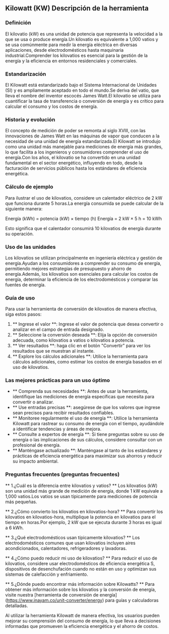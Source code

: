 ## Kilowatt (KW) Descripción de la herramienta

### Definición
El kilovatio (kW) es una unidad de potencia que representa la velocidad a la que se usa o produce energía.Un kilovatio es equivalente a 1,000 vatios y se usa comúnmente para medir la energía eléctrica en diversas aplicaciones, desde electrodomésticos hasta maquinaria industrial.Comprender los kilovatios es esencial para la gestión de la energía y la eficiencia en entornos residenciales y comerciales.

### Estandarización
El Kilowatt está estandarizado bajo el Sistema Internacional de Unidades (SI) y es ampliamente aceptado en todo el mundo.Se deriva del vatio, que lleva el nombre del inventor escocés James Watt.El kilovatio se utiliza para cuantificar la tasa de transferencia o conversión de energía y es crítico para calcular el consumo y los costos de energía.

### Historia y evolución
El concepto de medición de poder se remonta al siglo XVIII, con las innovaciones de James Watt en las máquinas de vapor que conducen a la necesidad de una unidad de energía estandarizada.El Kilowatt se introdujo como una unidad más manejable para mediciones de energía más grandes, lo que facilita a los ingenieros y consumidores comprender el uso de energía.Con los años, el kilovatio se ha convertido en una unidad fundamental en el sector energético, influyendo en todo, desde la facturación de servicios públicos hasta los estándares de eficiencia energética.

### Cálculo de ejemplo
Para ilustrar el uso de kilovatios, considere un calentador eléctrico de 2 kW que funciona durante 5 horas.La energía consumida se puede calcular de la siguiente manera:

Energía (kWh) = potencia (kW) × tiempo (h)
Energía = 2 kW × 5 h = 10 kWh

Esto significa que el calentador consumirá 10 kilovatios de energía durante su operación.

### Uso de las unidades
Los kilovatios se utilizan principalmente en ingeniería eléctrica y gestión de energía.Ayudan a los consumidores a comprender su consumo de energía, permitiendo mejores estrategias de presupuesto y ahorro de energía.Además, los kilovatios son esenciales para calcular los costos de energía, determinar la eficiencia de los electrodomésticos y comparar las fuentes de energía.

### Guía de uso
Para usar la herramienta de conversión de kilovatios de manera efectiva, siga estos pasos:
1. ** Ingrese el valor **: Ingrese el valor de potencia que desea convertir o analizar en el campo de entrada designado.
2. ** Seleccione la conversión deseada **: Elija la opción de conversión adecuada, como kilovatios a vatios o kilovatios a potencia.
3. ** Ver resultados **: haga clic en el botón "Convertir" para ver los resultados que se muestran al instante.
4. ** Explore los cálculos adicionales **: Utilice la herramienta para cálculos adicionales, como estimar los costos de energía basados ​​en el uso de kilovatios.

### Las mejores prácticas para un uso óptimo
- ** Comprenda sus necesidades **: Antes de usar la herramienta, identifique las mediciones de energía específicas que necesita para convertir o analizar.
- ** Use entradas precisas **: asegúrese de que los valores que ingrese sean precisos para recibir resultados confiables.
- ** Monitoree regularmente el uso de energía **: Utilice la herramienta Kilowatt para rastrear su consumo de energía con el tiempo, ayudándole a identificar tendencias y áreas de mejora.
- ** Consulte a expertos de energía **: Si tiene preguntas sobre su uso de energía o las implicaciones de sus cálculos, considere consultar con un profesional de energía.
- ** Manténgase actualizado **: Manténgase al tanto de los estándares y prácticas de eficiencia energética para maximizar sus ahorros y reducir su impacto ambiental.

### Preguntas frecuentes (preguntas frecuentes)

** 1.¿Cuál es la diferencia entre kilovatios y vatios? **
Los kilovatios (kW) son una unidad más grande de medición de energía, donde 1 kW equivale a 1,000 vatios.Los vatios se usan típicamente para mediciones de potencia más pequeñas.

** 2.¿Cómo convierto los kilovatios en kilovatios-hora? **
Para convertir los kilovatios en kilovatios-hora, multiplique la potencia en kilovatios para el tiempo en horas.Por ejemplo, 2 kW que se ejecuta durante 3 horas es igual a 6 kWh.

** 3.¿Qué electrodomésticos usan típicamente kilovatios? **
Los electrodomésticos comunes que usan kilovatios incluyen aires acondicionados, calentadores, refrigeradores y lavadoras.

** 4.¿Cómo puedo reducir mi uso de kilovatios? **
Para reducir el uso de kilovatios, considere usar electrodomésticos de eficiencia energética S, dispositivos de desenchufación cuando no están en uso y optimizan sus sistemas de calefacción y enfriamiento.

** 5.¿Dónde puedo encontrar más información sobre Kilowatts? **
Para obtener más información sobre los kilovatios y la conversión de energía, visite nuestra [herramienta de conversión de energía] (https://www.inayam.co/unit-converter/energy) para guías y calculadoras detalladas.

Al utilizar la herramienta Kilowatt de manera efectiva, los usuarios pueden mejorar su comprensión del consumo de energía, lo que lleva a decisiones informadas que promueven la eficiencia energética y el ahorro de costos.